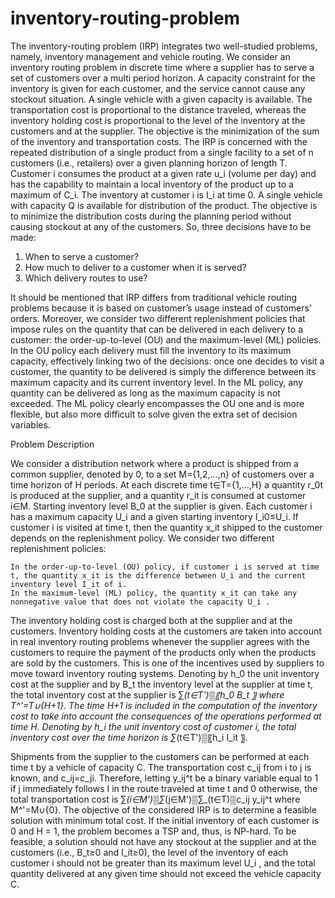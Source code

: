 # inventory-routing-problem

The inventory-routing problem (IRP) integrates two well-studied problems, namely, inventory management and vehicle routing. We consider an inventory routing problem in discrete time where a supplier has to serve a set of customers over a multi period horizon. A capacity constraint for the inventory is given for each customer, and the service cannot cause any stockout situation. A single vehicle with a given capacity is available. The transportation cost is proportional to the distance traveled, whereas the inventory holding cost is proportional to the level of the inventory at the customers and at the supplier. The objective is the minimization of the sum of the inventory and transportation costs. 
The IRP is concerned with the repeated distribution of a single product from a single facility to a set of n customers (i.e., retailers) over a given planning horizon of length T. Customer i consumes the product at a given rate u_i (volume per day) and has the capability to maintain a local inventory of the product up to a maximum of C_i. The inventory at customer i is I_i at time 0. A single vehicle with capacity Q is available for distribution of the product. The objective is to minimize the distribution costs during the planning period without causing stockout at any of the customers.
So, three decisions have to be made:

1. When to serve a customer?
2. How much to deliver to a customer when it is served?
3. Which delivery routes to use?
   
It should be mentioned that IRP differs from traditional vehicle routing problems because it is based on customer’s usage instead of customers’ orders. Moreover, we consider two different replenishment policies that impose rules on the quantity that can be delivered in each delivery to a customer: the order-up-to-level (OU) and the maximum-level (ML) policies. In the OU policy each delivery must fill the inventory to its maximum capacity, effectively linking two of the decisions: once one decides to visit a customer, the quantity to be delivered is simply the difference between its maximum capacity and its current inventory level. In the ML policy, any quantity can be delivered as long as the maximum capacity is not exceeded. The ML policy clearly encompasses the OU one and is more flexible, but also more difficult to solve given the extra set of decision variables.

Problem Description

We consider a distribution network where a product is shipped from a common supplier, denoted by 0, to a set M={1,2,…,n} of customers over a time horizon of H periods. At each discrete time t∈T={1,…,H} a quantity r_0t is produced at the supplier, and a quantity r_it is consumed at customer i∈M. Starting inventory level B_0 at the supplier is given. Each customer i has a maximum capacity U_i and a given starting inventory I_i0≤U_i. If customer i is visited at time t, then the quantity x_it shipped to the customer depends on the replenishment policy. We consider two different replenishment policies:

	In the order-up-to-level (OU) policy, if customer i is served at time t, the quantity x_it is the difference between U_i and the current inventory level I_it of i.
	In the maximum-level (ML) policy, the quantity x_it can take any nonnegative value that does not violate the capacity U_i . 

 
The inventory holding cost is charged both at the supplier and at the customers. Inventory holding costs at the customers are taken into account in real inventory routing problems whenever the supplier agrees with the customers to require the payment of the products only when the products are sold by the customers. This is one of the incentives used by suppliers to move toward inventory routing systems.
Denoting by h_0 the unit inventory cost at the supplier and by B_t the inventory level at the supplier at time t, the total inventory cost at the supplier is ∑_(t∈T')▒〖h_0 B_t 〗 where T^'=T∪{H+1}. The time H+1 is included in the computation of the inventory cost to take into account the consequences of the operations performed at time H. Denoting by h_i  the unit inventory cost of customer i, the total inventory cost over the time horizon is ∑_(t∈T')▒〖h_i I_it 〗.

Shipments from the supplier to the customers can be performed at each time t by a vehicle of capacity C. The transportation cost c_ij from i to j is known, and c_ij=c_ji. Therefore, letting y_ij^t be a binary variable equal to 1 if j immediately follows I in the route traveled at time t and 0 otherwise, the total transportation cost is ∑_(i∈M')▒∑_(j∈M')▒∑_(t∈T)▒c_ij  y_ij^t where M^'=M∪{0}.
The objective of the considered IRP is to determine a feasible solution with minimum total cost. If the initial inventory of each customer is 0 and H = 1, the problem becomes a TSP and, thus, is NP-hard. To be feasible, a solution should not have any stockout at the supplier and at the customers (i.e., B_t≥0 and I_it≥0), the level of the inventory of each customer i should not be greater than its maximum level U_i , and the total quantity delivered at any given time should not exceed the vehicle capacity C.

